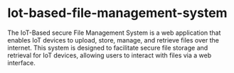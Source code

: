 # Iot-based-file-management-system
The IoT-Based  secure File Management System is a web application that enables IoT devices to upload, store, manage, and retrieve files over the internet. This system is designed to facilitate secure file storage and retrieval for IoT devices, allowing users to interact with files via a web interface.
